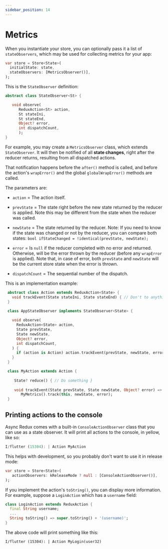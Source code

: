 ```yaml
---
sidebar_position: 14
---
```


# Metrics

When you instantiate your store, you can optionally pass it a list of `stateObservers`, 
which may be used for collecting metrics for your app:

```dart
var store = Store<State>(
  initialState: state,  
  stateObservers: [MetricsObserver()],
);
```

This is the `StateObserver` definition:

```dart
abstract class StateObserver<St> {

   void observe(
      ReduxAction<St> action, 
      St stateIni, 
      St stateEnd, 
      Object? error,
      int dispatchCount,
      );
}
```

For example, you may create a `MetricsObserver` class, which extends `StateObserver`.
It will then be notified of all **state changes**, right after the reducer returns,
resulting from all dispatched actions.

That notification happens before the
`after()` method is called, and before the action's `wrapError()` and the
global `globalWrapError()` methods are called.

The parameters are:

* `action` = The action itself.

* `prevState` = The state right before the new state returned by the reducer is applied. Note this
  may be different from the state when the reducer was called.

* `newState` = The state returned by the reducer. Note: If you need to know if the state was
  changed or not by the reducer, you can compare both states:
  `bool ifStateChanged = !identical(prevState, newState);`

* `error` = Is `null` if the reducer completed with no error and returned. Otherwise, will be the
  error thrown by the reducer (before any `wrapError` is applied). Note that, in case of
  error, both `prevState` and `newState` will be the current store state when the error is
  thrown.

* `dispatchCount` = The sequential number of the dispatch.

This is an implementation example:

```dart
 abstract class Action extends ReduxAction<State> {
   void trackEvent(State stateIni, State stateEnd) { // Don't to anything }
 }

 class AppStateObserver implements StateObserver<State> {
   
   void observe(
     ReduxAction<State> action,
     State prevState,
     State newState,
     Object? error,
     int dispatchCount,
   ) {
     if (action is Action) action.trackEvent(prevState, newState, error);
   }
 }

 class MyAction extends Action {
   
    State? reduce() { // Do something }
   
    void trackEvent(State prevState, State newState, Object? error) =>
       MyMetrics().track(this, newState, error);
 }
```

## Printing actions to the console

Async Redux comes with a built-in `ConsoleActionObserver` class that you can use as
a state observer. It will print all actions to the console, in yellow, like so:

```dart
I/flutter (15304): | Action MyAction
```

This helps with development, so you probably don't want to use it in release mode:

```dart
var store = Store<State>(
   actionObservers: kReleaseMode ? null : [ConsoleActionObserver()],
);
```

If you implement the action's `toString()`, you can display more information. 
For example, suppose a `LoginAction` which has a `username` field:

```dart
class LoginAction extends ReduxAction {
  final String username;
  ...
  String toString() => super.toString() + '(username)';
}
```

The above code will print something like this:

```
I/flutter (15304): | Action MyLogin(user32)
```
